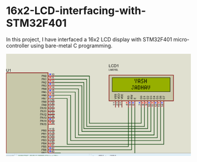 # 16x2-LCD-interfacing-with-STM32F401

In this project, I have interfaced a 16x2 LCD display with STM32F401 micro-controller using bare-metal C programming.

![proteus simulation](https://github.com/EmbeddedKidaa/16x2-LCD-interfacing-with-STM32F401/blob/main/images/Proteus%20Simulation.png)
